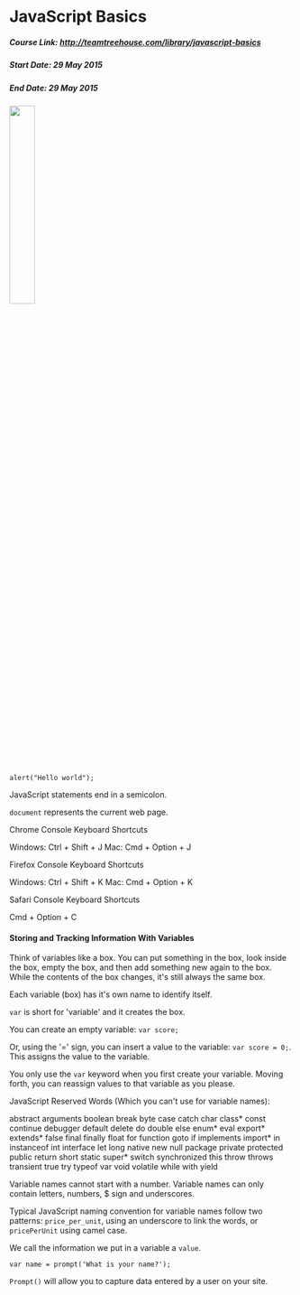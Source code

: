 # JavaScript Basics
##### Course Link: http://teamtreehouse.com/library/javascript-basics
##### Start Date: 29 May 2015
##### End Date: 29 May 2015

<a href="http://referrals.trhou.se/rdrakey" target="_blank">
<img src="https://static.teamtreehouse.com/assets/content/referral-badge-grn.png" style="width:30%;height:30%;"/>
</a>


```alert("Hello world");```

JavaScript statements end in a semicolon.

```document``` represents the current web page.

Chrome Console Keyboard Shortcuts

Windows: Ctrl + Shift + J
Mac: Cmd + Option + J

Firefox Console Keyboard Shortcuts

Windows: Ctrl + Shift + K
Mac: Cmd + Option + K

Safari Console Keyboard Shortcuts

Cmd + Option + C

#### Storing and Tracking Information With Variables

Think of variables like a box. You can put something in the box, look inside the box, empty the box, and then add something new again to the box. While the contents of the box changes, it's still always the same box.

Each variable (box) has it's own name to identify itself.

```var``` is short for 'variable' and it creates the box.

You can create an empty variable: ```var score;```

Or, using the '=' sign, you can insert a value to the variable: ```var score = 0;```. This assigns the value to the variable.

You only use the ```var``` keyword when you first create your variable. Moving forth, you can reassign values to that variable as you please.

JavaScript Reserved Words (Which you can't use for variable names):

abstract	arguments	boolean	break	byte
case	catch	char	class*	const
continue	debugger	default	delete	do
double	else	enum*	eval	export*
extends*	false	final	finally	float
for	function	goto	if	implements
import*	in	instanceof	int	interface
let	long	native	new	null
package	private	protected	public	return
short	static	super*	switch	synchronized
this	throw	throws	transient	true
try	typeof	var	void	volatile
while	with	yield

Variable names cannot start with a number. Variable names can only contain letters, numbers, $ sign and underscores.

Typical JavaScript naming convention for variable names follow two patterns:
```price_per_unit```, using an underscore to link the words,
or ```pricePerUnit``` using camel case.

We call the information we put in a variable a ```value```.

```var name = prompt('What is your name?');```

```Prompt()``` will allow you to capture data entered by a user on your site.
